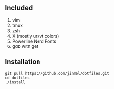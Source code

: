 ## Included

1. vim
2. tmux
3. zsh
4. X (mostly urxvt colors)
5. Powerline Nerd Fonts
6. gdb with gef

## Installation

```shell
git pull https://github.com/jinmel/dotfiles.git
cd dotfiles
./install
```
